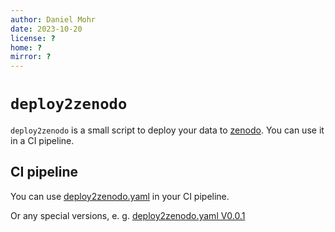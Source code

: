 ```yaml
---
author: Daniel Mohr
date: 2023-10-20
license: ?
home: ?
mirror: ?
---
```


# `deploy2zenodo`

`deploy2zenodo` is a small script to deploy your data to
[zenodo](https://zenodo.org/). You can use it in a CI pipeline.

## CI pipeline

You can use
[deploy2zenodo.yaml](https://gitlab.com/daniel_mohr/deploy2zenodo/-/releases/permalink/latest/downloads/deploy2zenodo.yaml)
in your CI pipeline.

Or any special versions, e. g.
[deploy2zenodo.yaml V0.0.1](https://gitlab.com/daniel_mohr/deploy2zenodo/-/releases/0.0.1/downloads/deploy2zenodo.yaml)
